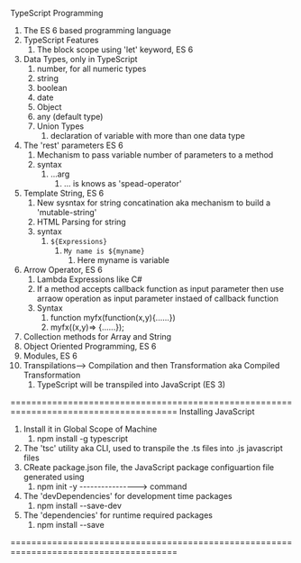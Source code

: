 TypeScript Programming

1. The ES 6 based programming language
2. TypeScript Features
   1. The block scope using 'let' keyword, ES 6
3. Data Types, only in TypeScript
   1. number, for all numeric types
   2. string
   3. boolean
   4. date
   5. Object
   6. any (default type)
   7. Union Types
      1. declaration of variable with more than one data type
4. The 'rest' parameters ES 6
   1. Mechanism to pass variable number of parameters to a method
   2. syntax
      1. ...arg
         1. ... is knows as 'spead-operator'
5. Template String, ES 6
   1. New sysntax for string concatination aka mechanism to build a 'mutable-string'
   2. HTML Parsing for string
   3. syntax
      1. `${Expressions}`
         1. `My name is ${myname}`
            1. Here myname is variable
6. Arrow Operator, ES 6
   1. Lambda Expressions like C#
   2. If a method accepts callback function as input parameter then use arraow operation as input parameter instaed of callback function
   3. Syntax
      1. function myfx(function(x,y){......})
      2. myfx((x,y)=> {......});
7. Collection methods for Array and String
8. Object Oriented Programming, ES 6
9. Modules, ES 6
10. Transpilations--> Compilation and then Transformation aka Compiled Transformation
    1. TypeScript will be transpiled into JavaScript (ES 3)

======================================================================================
Installing JavaScript

1. Install it in Global Scope of Machine
   1. npm install -g typescript
2. The 'tsc' utility aka CLI, used to transpile the .ts files into .js javascript files
3. CReate package.json file, the JavaScript package configuartion file generated using
   1. npm init -y ----------------> command
4. The 'devDependencies' for development time packages
   1. npm install --save-dev <PACKAGE-NAME>
5. The 'dependencies' for runtime required packages
   1. npm install --save <PACKAGE-NAME>

======================================================================================
